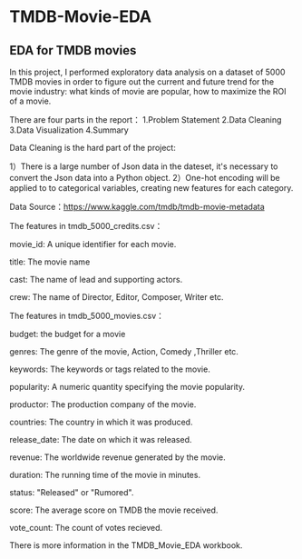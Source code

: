 # TMDB-Movie-EDA
## EDA for TMDB movies

In this project, I performed exploratory data analysis on a dataset of 5000 TMDB movies in order to figure out the current and future trend for the movie industry: what kinds of movie are popular, how to maximize the ROI of a movie.

There are four parts in the report： 
1.Problem Statement
2.Data Cleaning
3.Data Visualization
4.Summary

Data Cleaning is the hard part of the project:

1）There is a large number of Json data in the dateset, it's necessary to convert the Json data into a Python object.
2）One-hot encoding will be applied to to categorical variables, creating new features for each category.

Data Source：https://www.kaggle.com/tmdb/tmdb-movie-metadata

The features in tmdb_5000_credits.csv：

movie_id: A unique identifier for each movie.

title: The movie name 

cast: The name of lead and supporting actors. 

crew: The name of Director, Editor, Composer, Writer etc. 

The features in tmdb_5000_movies.csv：

budget: the budget for a movie

genres: The genre of the movie, Action, Comedy ,Thriller etc.

keywords: The keywords or tags related to the movie.

popularity: A numeric quantity specifying the movie popularity.

productor: The production company of the movie.

countries: The country in which it was produced.

release_date: The date on which it was released.

revenue: The worldwide revenue generated by the movie.

duration: The running time of the movie in minutes.

status: "Released" or "Rumored".

score: The average score on TMDB the movie received.

vote_count: The count of votes recieved.

There is more information in the TMDB_Movie_EDA workbook. 
